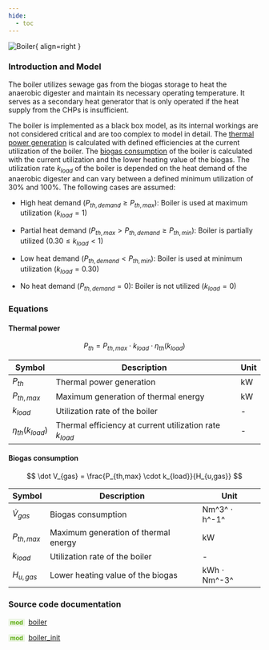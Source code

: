 ```yaml
---
hide:
  - toc
---
```


![Boiler](../../assets/icons/bsm2python/boiler.svg){ align=right }

### Introduction and Model

The boiler utilizes sewage gas from the biogas storage to heat the anaerobic digester and maintain its necessary operating temperature. It serves as a secondary heat generator that is only operated if the heat supply from the CHPs is insufficient.

The boiler is implemented as a black box model, as its internal workings are not considered critical and are too complex to model in detail. The [thermal power generation](#thermal-power) is calculated with defined efficiencies at the current utilization of the boiler. The [biogas consumption](#biogas-consumption) of the boiler is calculated with the current utilization and the lower heating value of the biogas. The utilization rate $k_{load}$ of the boiler is depended on the heat demand of the anaerobic digester and can vary between a defined minimum utilization of 30% and 100%. The following cases are assumed:

- High heat demand ($P_{th,demand} \ge P_{th,max}$): Boiler is used at maximum utilization ($k_{load} = 1$)

- Partial heat demand ($P_{th,max} \gt P_{th,demand} \ge P_{th,min}$): Boiler is partially utilized ($0.30 \le k_{load} \lt 1$)

- Low heat demand ($P_{th,demand} \lt P_{th,min}$): Boiler is used at minimum utilization ($k_{load} = 0.30$)

- No heat demand ($P_{th,demand} = 0$): Boiler is not utilized ($k_{load} = 0$)


### Equations

#### Thermal power

$$
P_{th} = P_{th,max} \cdot k_{load} \cdot \eta_{th}(k_{load})
$$

| Symbol | Description | Unit |
| ------ | ----------- | ---- |
| $P_{th}$ | Thermal power generation | kW |
| $P_{th,max}$ | Maximum generation of thermal energy | kW |
| $k_{load}$ | Utilization rate of the boiler | - |
| $\eta_{th}(k_{load})$ | Thermal efficiency at current utilization rate $k_{load}$ | - |


#### Biogas consumption

$$
\dot V_{gas} = \frac{P_{th,max} \cdot k_{load}}{H_{u,gas}}
$$

| Symbol | Description | Unit |
| ------ | ----------- | ---- |
| $\dot V_{gas}$ | Biogas consumption | Nm^3^ $\cdot$ h^-1^ |
| $P_{th,max}$ | Maximum generation of thermal energy | kW |
| $k_{load}$ | Utilization rate of the boiler | - |
| $H_{u,gas}$ | Lower heating value of the biogas | kWh $\cdot$ Nm^-3^ |


### Source code documentation

<span style=
  "color: #5cad0f;
  font-weight: bold;
  font-size: .85em;
  background-color: #5cad0f1a;
  padding: 0 .3em;
  border-radius: .1rem;
  margin-right: 0.2rem;">
mod</span> [boiler](/reference/bsm2_python/energy_management/boiler)

<span style=
  "color: #5cad0f;
  font-weight: bold;
  font-size: .85em;
  background-color: #5cad0f1a;
  padding: 0 .3em;
  border-radius: .1rem;
  margin-right: 0.2rem;">
mod</span> [boiler_init](/reference/bsm2_python/energy_management/init/boiler_init)
